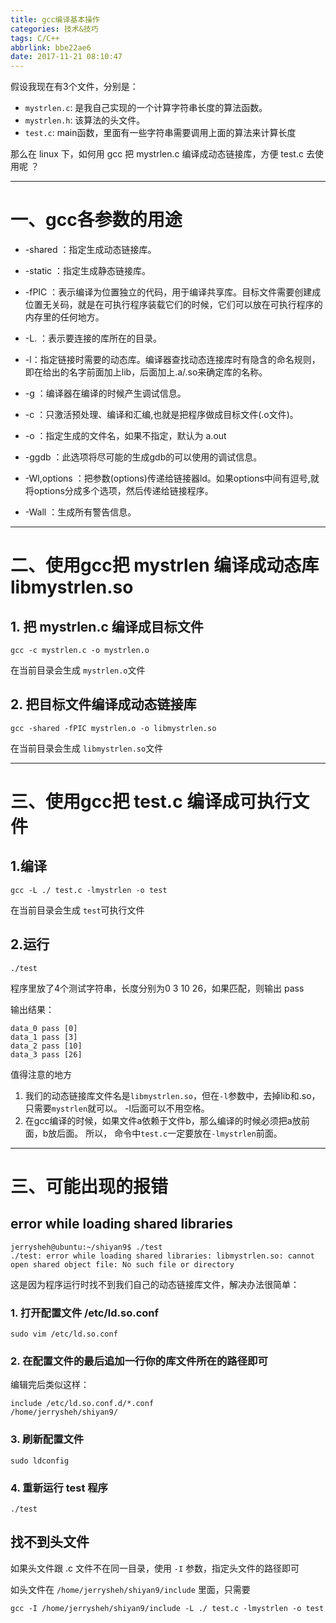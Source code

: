 ```yaml
---
title: gcc编译基本操作
categories: 技术&技巧
tags: C/C++
abbrlink: bbe22ae6
date: 2017-11-21 08:10:47
---
```


假设我现在有3个文件，分别是：

* `mystrlen.c`: 是我自己实现的一个计算字符串长度的算法函数。
* `mystrlen.h`: 该算法的头文件。
* `test.c`: main函数，里面有一些字符串需要调用上面的算法来计算长度

那么在 linux 下，如何用 gcc 把 mystrlen.c 编译成动态链接库，方便 test.c 去使用呢 ？


---

<!-- more -->

# 一、gcc各参数的用途

* -shared ：指定生成动态链接库。
* -static ：指定生成静态链接库。
* -fPIC ：表示编译为位置独立的代码，用于编译共享库。目标文件需要创建成位置无关码，就是在可执行程序装载它们的时候，它们可以放在可执行程序的内存里的任何地方。
* -L. ：表示要连接的库所在的目录。
* -l：指定链接时需要的动态库。编译器查找动态连接库时有隐含的命名规则，即在给出的名字前面加上lib，后面加上.a/.so来确定库的名称。
* -g ：编译器在编译的时候产生调试信息。
* -c ：只激活预处理、编译和汇编,也就是把程序做成目标文件(.o文件)。
* -o ：指定生成的文件名，如果不指定，默认为 a.out


* -ggdb ：此选项将尽可能的生成gdb的可以使用的调试信息。
* -Wl,options ：把参数(options)传递给链接器ld。如果options中间有逗号,就将options分成多个选项，然后传递给链接程序。
* -Wall ：生成所有警告信息。

---

# 二、使用gcc把 mystrlen 编译成动态库 libmystrlen.so

## 1. 把 mystrlen.c 编译成目标文件

```
gcc -c mystrlen.c -o mystrlen.o
```

在当前目录会生成 `mystrlen.o`文件

## 2. 把目标文件编译成动态链接库

```
gcc -shared -fPIC mystrlen.o -o libmystrlen.so
```

在当前目录会生成 `libmystrlen.so`文件

---

# 三、使用gcc把 test.c 编译成可执行文件

## 1.编译
```
gcc -L ./ test.c -lmystrlen -o test
```

在当前目录会生成 `test`可执行文件

## 2.运行

```
./test
```

程序里放了4个测试字符串，长度分别为0 3 10 26，如果匹配，则输出 pass

输出结果：

```
data_0 pass [0]
data_1 pass [3]
data_2 pass [10]
data_3 pass [26]
```

值得注意的地方
1. 我们的动态链接库文件名是`libmystrlen.so`，但在`-l`参数中，去掉lib和.so，只需要`mystrlen`就可以。 -l后面可以不用空格。
2. 在gcc编译的时候，如果文件a依赖于文件b，那么编译的时候必须把a放前面，b放后面。 所以， 命令中`test.c`一定要放在`-lmystrlen`前面。

---

# 三、可能出现的报错

##  error while loading shared libraries

```
jerrysheh@ubuntu:~/shiyan9$ ./test
./test: error while loading shared libraries: libmystrlen.so: cannot open shared object file: No such file or directory

```

这是因为程序运行时找不到我们自己的动态链接库文件，解决办法很简单：

### 1. 打开配置文件 /etc/ld.so.conf

```
sudo vim /etc/ld.so.conf
```

### 2. 在配置文件的最后追加一行你的库文件所在的路径即可
编辑完后类似这样：
```
include /etc/ld.so.conf.d/*.conf
/home/jerrysheh/shiyan9/

```

### 3. 刷新配置文件

```
sudo ldconfig
```

### 4. 重新运行 test 程序

```
./test
```

## 找不到头文件

如果头文件跟 .c 文件不在同一目录，使用 `-I` 参数，指定头文件的路径即可

如头文件在 `/home/jerrysheh/shiyan9/include` 里面，只需要

```
gcc -I /home/jerrysheh/shiyan9/include -L ./ test.c -lmystrlen -o test
```
